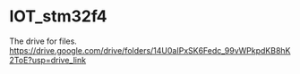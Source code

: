 # IOT_stm32f4

The drive for files.
https://drive.google.com/drive/folders/14U0aIPxSK6Fedc_99vWPkpdKB8hK2ToE?usp=drive_link

